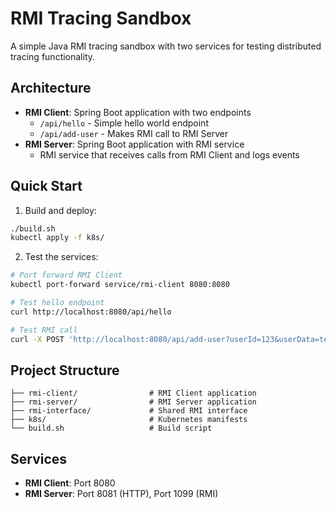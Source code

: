 # RMI Tracing Sandbox

A simple Java RMI tracing sandbox with two services for testing distributed tracing functionality.

## Architecture

- **RMI Client**: Spring Boot application with two endpoints
  - `/api/hello` - Simple hello world endpoint
  - `/api/add-user` - Makes RMI call to RMI Server
- **RMI Server**: Spring Boot application with RMI service
  - RMI service that receives calls from RMI Client and logs events

## Quick Start

1. Build and deploy:
```bash
./build.sh
kubectl apply -f k8s/
```

2. Test the services:
```bash
# Port forward RMI Client
kubectl port-forward service/rmi-client 8080:8080

# Test hello endpoint
curl http://localhost:8080/api/hello

# Test RMI call
curl -X POST 'http://localhost:8080/api/add-user?userId=123&userData=test'
```

## Project Structure

```
├── rmi-client/                # RMI Client application
├── rmi-server/                # RMI Server application  
├── rmi-interface/             # Shared RMI interface
├── k8s/                       # Kubernetes manifests
└── build.sh                   # Build script
```

## Services

- **RMI Client**: Port 8080
- **RMI Server**: Port 8081 (HTTP), Port 1099 (RMI)
